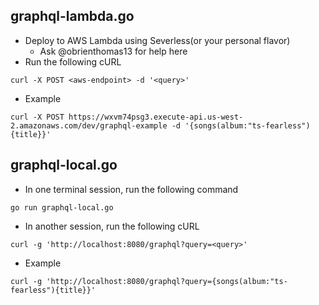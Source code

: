 ## graphql-lambda.go
- Deploy to AWS Lambda using Severless(or your personal flavor)
    - Ask @obrienthomas13 for help here
- Run the following cURL

`curl -X POST <aws-endpoint> -d '<query>'`

- Example

`curl -X POST https://wxvm74psg3.execute-api.us-west-2.amazonaws.com/dev/graphql-example -d '{songs(album:"ts-fearless"){title}}'`

## graphql-local.go
- In one terminal session, run the following command

`go run graphql-local.go`

- In another session, run the following cURL

`curl -g 'http://localhost:8080/graphql?query=<query>'`

- Example

`curl -g 'http://localhost:8080/graphql?query={songs(album:"ts-fearless"){title}}'`
